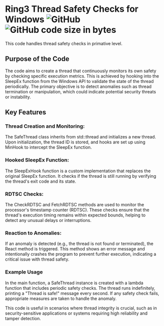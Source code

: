 # Ring3 Thread Safety Checks for Windows ![GitHub](https://img.shields.io/github/license/illegal-instruction-co/ThreadSafe?logo=ThreadSafe) ![GitHub code size in bytes](https://img.shields.io/github/languages/code-size/illegal-instruction-co/ThreadSafe)


This code handles thread safety checks in primative level. 

## Purpose of the Code
The code aims to create a thread that continuously monitors its own safety by checking specific execution metrics. This is achieved by hooking into the SleepEx function from the Windows API to validate the state of the thread periodically. The primary objective is to detect anomalies such as thread termination or manipulation, which could indicate potential security threats or instability.

## Key Features
### Thread Creation and Monitoring:

The SafeThread class inherits from std::thread and initializes a new thread.
Upon initialization, the thread ID is stored, and hooks are set up using MinHook to intercept the SleepEx function.
### Hooked SleepEx Function:

The SleepExHook function is a custom implementation that replaces the original SleepEx function.
It checks if the thread is still running by verifying the thread's exit code and its state.
### RDTSC Checks:

The CheckRDTSC and FetchRDTSC methods are used to monitor the processor's timestamp counter (RDTSC).
These checks ensure that the thread's execution timing remains within expected bounds, helping to detect any unusual delays or interruptions.
### Reaction to Anomalies:

If an anomaly is detected (e.g., the thread is not found or terminated), the React method is triggered.
This method shows an error message and intentionally crashes the program to prevent further execution, indicating a critical issue with thread safety.
### Example Usage
In the main function, a SafeThread instance is created with a lambda function that includes periodic safety checks. The thread runs indefinitely, printing a "Thread is safe!" message every second. If any safety check fails, appropriate measures are taken to handle the anomaly.

This code is useful in scenarios where thread integrity is crucial, such as in security-sensitive applications or systems requiring high reliability and tamper detection.
